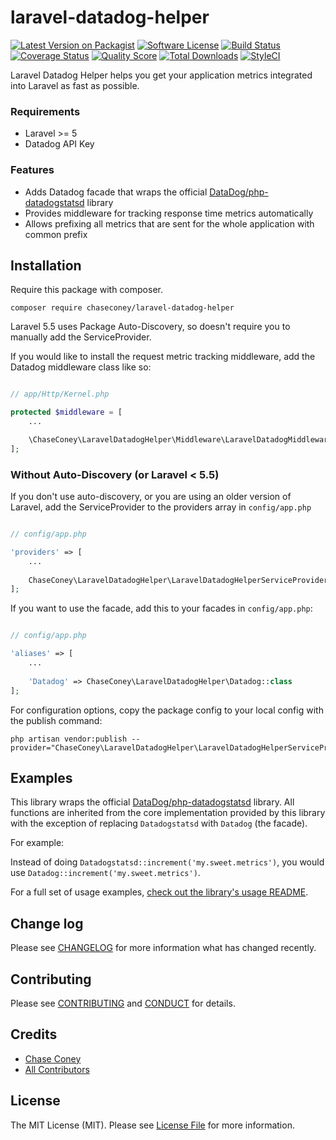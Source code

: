 # laravel-datadog-helper

[![Latest Version on Packagist][ico-version]][link-packagist]
[![Software License][ico-license]](LICENSE.md)
[![Build Status][ico-travis]][link-travis]
[![Coverage Status][ico-scrutinizer]][link-scrutinizer]
[![Quality Score][ico-code-quality]][link-code-quality]
[![Total Downloads][ico-downloads]][link-downloads]
[![StyleCI](https://styleci.io/repos/64763895/shield?branch=master)](https://styleci.io/repos/64763895)

Laravel Datadog Helper helps you get your application metrics integrated into Laravel as fast as possible.

### Requirements

* Laravel >= 5
* Datadog API Key

### Features

* Adds Datadog facade that wraps the official [DataDog/php-datadogstatsd](https://github.com/DataDog/php-datadogstatsd) library
* Provides middleware for tracking response time metrics automatically
* Allows prefixing all metrics that are sent for the whole application with common prefix

## Installation

Require this package with composer.

```shell
composer require chaseconey/laravel-datadog-helper
```

Laravel 5.5 uses Package Auto-Discovery, so doesn't require you to manually add the ServiceProvider.

If you would like to install the request metric tracking middleware, add the Datadog middleware class like so:

``` php

// app/Http/Kernel.php

protected $middleware = [
    ...

    \ChaseConey\LaravelDatadogHelper\Middleware\LaravelDatadogMiddleware::class
];
```

### Without Auto-Discovery (or Laravel < 5.5)

If you don't use auto-discovery, or you are using an older version of Laravel, add the ServiceProvider to the providers array in `config/app.php`

``` php

// config/app.php

'providers' => [
    ...
    
    ChaseConey\LaravelDatadogHelper\LaravelDatadogHelperServiceProvider::class,
];
```

If you want to use the facade, add this to your facades in `config/app.php`:

``` php

// config/app.php

'aliases' => [
    ...
    
    'Datadog' => ChaseConey\LaravelDatadogHelper\Datadog::class
];
```

For configuration options, copy the package config to your local config with the publish command:

```shell
php artisan vendor:publish --provider="ChaseConey\LaravelDatadogHelper\LaravelDatadogHelperServiceProvider"
```

## Examples

This library wraps the official [DataDog/php-datadogstatsd](https://github.com/DataDog/php-datadogstatsd) library. All functions are inherited from the core implementation provided by this library with the exception of replacing `Datadogstatsd` with `Datadog` (the facade).

For example:

Instead of doing `Datadogstatsd::increment('my.sweet.metrics')`, you would use `Datadog::increment('my.sweet.metrics')`.

For a full set of usage examples, [check out the library's usage README](https://github.com/DataDog/php-datadogstatsd#usage).

## Change log

Please see [CHANGELOG](CHANGELOG.md) for more information what has changed recently.

## Contributing

Please see [CONTRIBUTING](CONTRIBUTING.md) and [CONDUCT](CONDUCT.md) for details.

## Credits

- [Chase Coney][link-author]
- [All Contributors][link-contributors]

## License

The MIT License (MIT). Please see [License File](LICENSE.md) for more information.

[ico-version]: https://img.shields.io/packagist/v/chaseconey/laravel-datadog-helper.svg?style=flat-square
[ico-license]: https://img.shields.io/badge/license-MIT-brightgreen.svg?style=flat-square
[ico-travis]: https://img.shields.io/travis/chaseconey/laravel-datadog-helper/master.svg?style=flat-square
[ico-scrutinizer]: https://img.shields.io/scrutinizer/coverage/g/chaseconey/laravel-datadog-helper.svg?style=flat-square
[ico-code-quality]: https://img.shields.io/scrutinizer/g/chaseconey/laravel-datadog-helper.svg?style=flat-square
[ico-downloads]: https://img.shields.io/packagist/dt/chaseconey/laravel-datadog-helper.svg?style=flat-square

[link-packagist]: https://packagist.org/packages/chaseconey/laravel-datadog-helper
[link-travis]: https://travis-ci.org/chaseconey/laravel-datadog-helper
[link-scrutinizer]: https://scrutinizer-ci.com/g/chaseconey/laravel-datadog-helper/code-structure
[link-code-quality]: https://scrutinizer-ci.com/g/chaseconey/laravel-datadog-helper
[link-downloads]: https://packagist.org/packages/chaseconey/laravel-datadog-helper
[link-author]: https://github.com/chaseconey
[link-contributors]: ../../contributors
